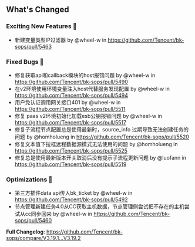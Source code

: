 <!-- Release notes generated using configuration in .github/release.yml at master -->

## What's Changed
### Exciting New Features 🎉
* 新建变量类型IP过滤器 by @wheel-w in https://github.com/Tencent/bk-sops/pull/5463

### Fixed Bugs 👾
* 修复获取api和callback模块的host报错问题 by @wheel-w in https://github.com/Tencent/bk-sops/pull/5490
* 在v2环境使用环境变量注入host代替服务发现配置 by @wheel-w in https://github.com/Tencent/bk-sops/pull/5494
* 用户免认证调用网关接口401 by @wheel-w in https://github.com/Tencent/bk-sops/pull/5511
* 修复 paas v2环境初始化加载esb公钥报错问题 by @wheel-w in https://github.com/Tencent/bk-sops/pull/5517
* 修复子流程节点配置总是使用最新时，source_info 过期导致无法创建任务的问题 by @homholueng in https://github.com/Tencent/bk-sops/pull/5520
* 修复文本值下拉框远程数据源模式无法使用的问题 by @homholueng in https://github.com/Tencent/bk-sops/pull/5525
* 修复总是使用最新版本开关取消后没有提示子流程更新问题 by @luofann in https://github.com/Tencent/bk-sops/pull/5519

### Optimizations 🦾
* 第三方插件data api传入bk_ticket by @wheel-w in https://github.com/Tencent/bk-sops/pull/5492
* 节点管理新建任务4.0从CC获取主机数据，节点管理侧尝试把不存在的主机尝试从cc同步回来 by @wheel-w in https://github.com/Tencent/bk-sops/pull/5460


**Full Changelog**: https://github.com/Tencent/bk-sops/compare/V3.19.1...V3.19.2